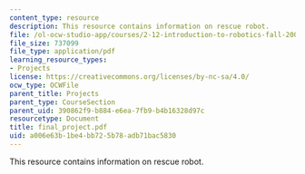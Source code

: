 ```yaml
---
content_type: resource
description: This resource contains information on rescue robot.
file: /ol-ocw-studio-app/courses/2-12-introduction-to-robotics-fall-2005/a006e63b1be4bb725b78adb71bac5830_final_project.pdf
file_size: 737099
file_type: application/pdf
learning_resource_types:
- Projects
license: https://creativecommons.org/licenses/by-nc-sa/4.0/
ocw_type: OCWFile
parent_title: Projects
parent_type: CourseSection
parent_uid: 390862f9-b884-e6ea-7fb9-b4b16328d97c
resourcetype: Document
title: final_project.pdf
uid: a006e63b-1be4-bb72-5b78-adb71bac5830
---
```

This resource contains information on rescue robot.